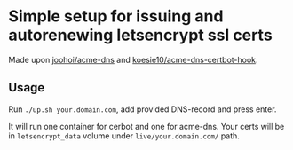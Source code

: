 # Simple setup for issuing and autorenewing letsencrypt ssl certs

Made upon [joohoi/acme-dns](https://github.com/joohoi/acme-dns) and [koesie10/acme-dns-certbot-hook](https://github.com/koesie10/acme-dns-certbot-hook).

## Usage

Run `./up.sh your.domain.com`, add provided DNS-record and press enter.

It will run one container for cerbot and one for acme-dns. Your certs will be in `letsencrypt_data` volume under `live/your.domain.com/` path.


